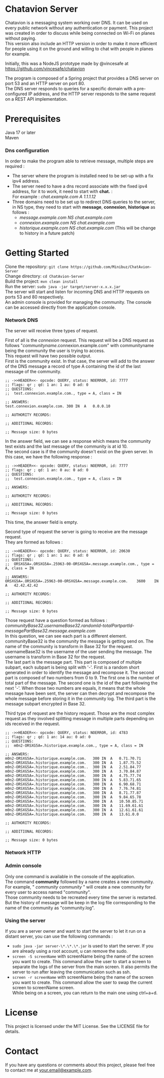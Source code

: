 # Chatavion Server


Chatavion is a messaging system working over DNS. 
It can be used on every public network without any authentication or payment. This project was created in order to discuss while being connected on Wi-Fi on planes without paying.<br>
This version also include an HTTP version in order to make it more efficient for people using it on the ground and willing to chat with people in planes for example.

Initially, this was a NodeJS prototype made by @vincesafe at https://github.com/vincesafe/chatavion

The program is composed of a Spring project that provides a DNS server on port 53 and an HTTP server on port 80.<br>
The DNS server responds to queries for a specific domain with a pre-configured IP address, and the HTTP server responds to the same request on a REST API implementation.

# Prerequisites

Java 17 or later<br>
Maven

### Dns configuration

In order to make the program able to retrieve message, multiple steps are required :

- The server where the program is installed need to be set-up with a fix ipv4 address.<br>
- The server need to have a dns record associate with the fixed ipv4 address, for it to work, it need to start with **chat.** : <br>
For example : *chat.example.com A 1.1.1.12*
- Three domains need to be set up to redirect DNS queries to the server, in NS type, they need to start with **message**, **connexion**, **historique** as follows :
  - *message.example.com NS chat.example.com*
  - *connexion.example.com NS chat.example.com*
  - *historique.example.com NS chat.example.com* (This will be change to history in a future patch)

# Getting Started

Clone the repository: ```git clone https://github.com/Minibuz/ChatAvion-Server ```<br>
Change directory: ```cd ChatAvion-Server```<br>
Build the project: ```mvn clean install``` <br>
Run the server: ```sudo java -jar target/server-x.x.x.jar``` <br>
The server will start and listen for incoming DNS and HTTP requests on ports 53 and 80 respectively. <br>
An admin console is provided for managing the community. The console can be accessed directly from the application console.

### Network DNS
The server will receive three types of request.<br>

First of all is the *connexion* request. This request will be a DNS request as follows "*communityname*.connexion.example.com" with communityname being the community the user is trying to access.<br>
This request will have two possible output.<br>
First is the community exist. In that case, the server will add to the answer of the DNS message a record of type A containing the id of the last message of the community.<br>
```
;; ->>HEADER<<- opcode: QUERY, status: NOERROR, id: 7777
;; flags: qr ; qd: 1 an: 1 au: 0 ad: 0 
;; QUESTIONS:
;;	test.connexion.example.com., type = A, class = IN

;; ANSWERS:
test.connexion.example.com.	300	IN	A	0.0.0.10

;; AUTHORITY RECORDS:

;; ADDITIONAL RECORDS:

;; Message size: 0 bytes
```
In the answer field, we can see a response which means the community test exists and the last message of the community is at id 10.<br>
The second case is if the community doesn't exist on the given server. In this case, we have the following response :<br>
```
;; ->>HEADER<<- opcode: QUERY, status: NOERROR, id: 7777
;; flags: qr ; qd: 1 an: 0 au: 0 ad: 0 
;; QUESTIONS:
;;	test.connexion.example.com., type = A, class = IN

;; ANSWERS:

;; AUTHORITY RECORDS:

;; ADDITIONAL RECORDS:

;; Message size: 0 bytes
```
This time, the answer field is empty.<br>

Second type of request the server is going to receive are the message request.<br>
They are formed as follows :
```
;; ->>HEADER<<- opcode: QUERY, status: NOERROR, id: 20630
;; flags: qr ; qd: 1 an: 1 au: 0 ad: 0 
;; QUESTIONS:
;;	ORSXG5A=.ORSXG5A=.25963-00-ORSXG5A=.message.example.com., type = A, class = IN

;; ANSWERS:
ORSXG5A=.ORSXG5A=.25963-00-ORSXG5A=.message.example.com.	3600	IN	A	42.42.42.42

;; AUTHORITY RECORDS:

;; ADDITIONAL RECORDS:

;; Message size: 0 bytes
```
Those request have a question formed as follows :<br>
*communityBase32.usernameBase32.randomId-totalPartpartId-messagePartBase32.message.example.com*<br>
In this question, we can see each part is a different element.<br>
communityBase32 is the community the message is getting send on. The name of the community is transform in Base 32 for the request.<br>
usernameBase32 is the username of the user sending the message. The username is transform in Base 32 for the request.<br>
The last part is the message part. This part is composed of multiple subpart, each subpart is being split with '-'. 
First is a random short generated in order to identify the message and recompose it. 
The second part is composed of two numbers from 0 to 9. The first one is the number of total part of the message. The second one is the id of the part following the next '-'.
When those two numbers are equals, it means that the whole message have been sent, the server can then decrypt and recompose the whole message before storing it in the community log.
The third part is the message subpart encrypted in Base 32.

Third type of request are the history request. Those are the most complex request as they involved splitting message in multiple parts depending on ids received in the request.
```
;; ->>HEADER<<- opcode: QUERY, status: NOERROR, id: 4783
;; flags: qr ; qd: 1 an: 14 au: 0 ad: 0 
;; QUESTIONS:
;;	m0n2-ORSXG5A=.historique.example.com., type = A, class = IN

;; ANSWERS:
m0n2-ORSXG5A=.historique.example.com.	300	IN	A	0.71.70.71
m0n2-ORSXG5A=.historique.example.com.	300	IN	A	1.87.75.52
m0n2-ORSXG5A=.historique.example.com..	300	IN	A	2.51.84.77
m0n2-ORSXG5A=.historique.example.com.	300	IN	A	3.70.84.87
m0n2-ORSXG5A=.historique.example.com.	300	IN	A	4.75.77.74
m0n2-ORSXG5A=.historique.example.com.	300	IN	A	5.83.71.65
m0n2-ORSXG5A=.historique.example.com.	300	IN	A	6.90.68.71
m0n2-ORSXG5A=.historique.example.com.	300	IN	A	7.76.74.81
m0n2-ORSXG5A=.historique.example.com.	300	IN	A	8.71.77.87
m0n2-ORSXG5A=.historique.example.com.	300	IN	A	9.84.65.78
m0n2-ORSXG5A=.historique.example.com.	300	IN	A	10.50.85.71
m0n2-ORSXG5A=.historique.example.com.	300	IN	A	11.69.61.61
m0n2-ORSXG5A=.historique.example.com.	300	IN	A	12.61.61.61
m0n2-ORSXG5A=.historique.example.com.	300	IN	A	13.61.0.0

;; AUTHORITY RECORDS:

;; ADDITIONAL RECORDS:

;; Message size: 0 bytes
```

### Network HTTP


### Admin console
Only one command is available in the console of the application.<br>
The command **community** followed by a name creates a new community.<br>
For example, " *community community* " will create a new community for every user to access named "community".<br>
Those community needs to be recreated every time the server is restarted. But the history of message will be keep in the log file corresponding to the name of the community as "community.log".

### Using the server
If you are a server owner and want to start the server to let it run on a distant server, you can use the following commands :

- ```sudo java -jar server-\*.\*.\*.jar``` is used to start the server. If you are already using a root account,
u can remove the sudo.
- ```screen -S screenName``` with screenName being the name of the screen you want to create. This command allow the user to start
a screen to separate the logs of the server from the main screen. It also permits the server to run after leaving
the communication such as ssh.
- ```screen -r screenName``` with screenName being the name of the screen you want to create. This command allow the user to swap the
current screen to screenName screen.<br>
While being on a screen, you can return to the main one using ctrl+a+d.<br>

# License

This project is licensed under the MIT License. See the LICENSE file for details.

# Contact

If you have any questions or comments about this project, please feel free to contact me at your.email@example.com.
